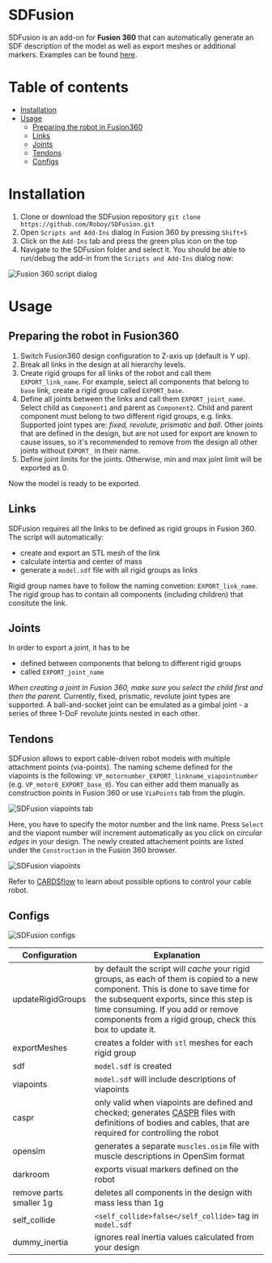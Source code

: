 # SDFusion
SDFusion is an add-on for **Fusion 360** that can automatically generate an SDF description of the model as well as export meshes or additional markers. Examples can be found [here](https://github.com/CARDSflow/robots/tree/master).

Table of contents
=================

<!--ts-->
   * [Installation](#installation)
   * [Usage](#usage)
      * [Preparing the robot in Fusion360](#preparing-the-robot-in-fusion360)
      * [Links](#links)
      * [Joints](#joints)
      * [Tendons](#tendons)
      * [Configs](#configs)
<!--te-->


Installation
============
1. Clone or download the SDFusion repository
  `git clone https://github.com/Roboy/SDFusion.git`
2. Open `Scripts and Add-Ins` dialog in Fusion 360 by pressing `Shift+S`
3. Click on the `Add-Ins` tab and press the green plus icon on the top
4. Navigate to the SDFusion folder and select it.
You should be able to run/debug the add-in from the `Scripts and Add-Ins` dialog now:

![Fusion 360 script dialog](https://github.com/Roboy/SDFusion/blob/master/images/scriptsdialog.png "Fusion 360 script dialog")

Usage
=====

Preparing the robot in Fusion360
-----
1. Switch Fusion360 design configuration to Z-axis up (default is Y up).
2. Break all links in the design at all hierarchy levels.
3. Create rigid groups for all links of the robot and call them `EXPORT_link_name`. For example, select all components that belong to `base` link, create a rigid group called `EXPORT_base`.
4. Define all joints between the links and call them `EXPORT_joint_name`. Select child as `Component1` and parent as `Component2`. Child and parent component must belong to two different rigid groups, e.g. links. Supported joint types are: _fixed, revolute, prismatic_ and _ball_. Other joints that are defined in the design, but are not used for export are known to cause issues, so it's recommended to remove from the design all other joints without `EXPORT_` in their name.
5. Define joint limits for the joints. Otherwise, min and max joint limit will be exported as 0.

Now the model is ready to be exported.

Links
-----
SDFusion requires all the links to be defined as rigid groups in Fusion 360. The script will automatically:
* create and export an STL mesh of the link
* calculate intertia and center of mass
* generate a `model.sdf` file with all rigid groups as links

Rigid group names have to follow the naming convetion: `EXPORT_link_name`. The rigid group has to contain all components (including children) that consitute the link. 

Joints
------
In order to export a joint, it has to be 
* defined between components that belong to different rigid groups
* called `EXPORT_joint_name`

*When creating a joint in Fusion 360, make sure you select the child first and then the parent.*
Currently, fixed, prismatic, revolute joint types are supported. A ball-and-socket joint can be emulated as a gimbal joint - a series of three 1-DoF revolute joints nested in each other.

Tendons
-------
SDFusion allows to export cable-driven robot models with multiple attachment points (via-points). 
The naming scheme defined for the viapoints is the following: `VP_motornumber_EXPORT_linkname_viapointnumber` (e.g. `VP_motor0_EXPORT_base_0`). You can either add them manually as construction points in Fusion 360 or use `ViaPoints` tab from the plugin.

![SDFusion viapoints tab](https://github.com/Roboy/SDFusion/blob/master/images/viapointstab.png "Viapoints tab")

Here, you have to specify the motor number and the link name. Press `Select` and the viapont number will increment automatically as you click on *circular edges* in your design. The newly created attachement points are listed under the `Construction` in the Fusion 360 browser. 

![SDFusion viapoints](https://github.com/Roboy/SDFusion/blob/master/images/viapoints.png "Attachment points")

Refer to [CARDSflow](https://github.com/CARDSflow/CARDSflow) to learn about possible options to control your cable robot. 

Configs
-------

![SDFusion configs](https://github.com/Roboy/SDFusion/blob/master/images/configs.png "SDFusion configs")

Configuration | Explanation
--- | ---
updateRigidGroups | by default the script will *cache* your rigid groups, as each of them is copied to a new component. This is done to save time for the subsequent exports, since this step is time consuming. If you add or remove components from a rigid group, check this box to update it.
exportMeshes | creates a folder with `stl` meshes for each rigid group
sdf | `model.sdf` is created
viapoints |`model.sdf` will include descriptions of viapoints
caspr | only valid when viapoints are defined and checked; generates [CASPR](https://github.com/darwinlau/CASPR) files with definitions of bodies and cables, that are required for controlling the robot
opensim | generates a separate `muscles.osim` file with muscle descriptions in OpenSim format
darkroom | exports visual markers defined on the robot
remove parts smaller 1g | deletes all components in the design with mass less than 1g
self_collide | `<self_collide>false</self_collide>` tag in `model.sdf`
dummy_inertia | ignores real inertia values calculated from your design
